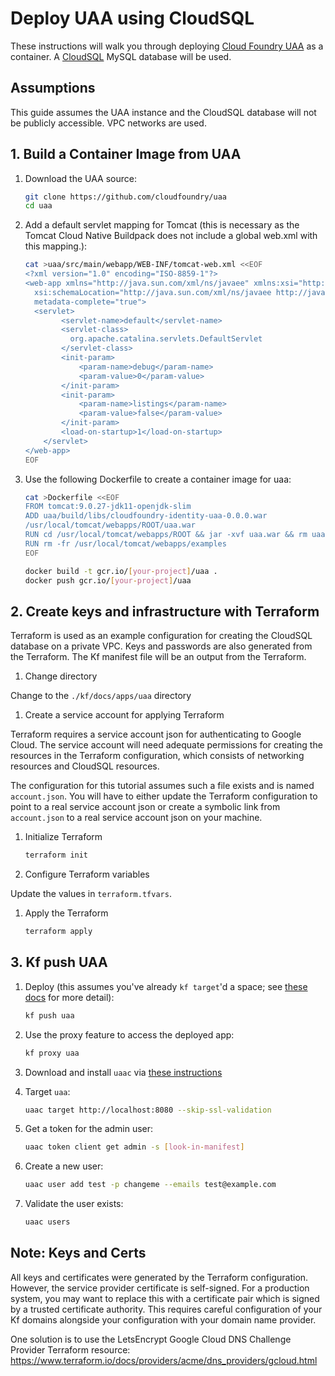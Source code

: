 # Deploy UAA using CloudSQL

These instructions will walk you through deploying [Cloud Foundry UAA][uaa] as a container.
A [CloudSQL][cloudsql] MySQL database will be used.

## Assumptions

This guide assumes the UAA instance and the CloudSQL database will not be
publicly accessible. VPC networks are used.


## 1. Build a Container Image from UAA

1. Download the UAA source:

    ```sh
    git clone https://github.com/cloudfoundry/uaa
    cd uaa
    ```

1. Add a default servlet mapping for Tomcat (this is necessary as the
   Tomcat Cloud Native Buildpack does not include a global web.xml with this
   mapping.):

    ```sh
    cat >uaa/src/main/webapp/WEB-INF/tomcat-web.xml <<EOF
    <?xml version="1.0" encoding="ISO-8859-1"?>
    <web-app xmlns="http://java.sun.com/xml/ns/javaee" xmlns:xsi="http://www.w3.org/2001/XMLSchema-instance"
      xsi:schemaLocation="http://java.sun.com/xml/ns/javaee http://java.sun.com/xml/ns/javaee/web-app_3_0.xsd" version="3.0"
      metadata-complete="true">
      <servlet>
            <servlet-name>default</servlet-name>
            <servlet-class>
              org.apache.catalina.servlets.DefaultServlet
            </servlet-class>
            <init-param>
                <param-name>debug</param-name>
                <param-value>0</param-value>
            </init-param>
            <init-param>
                <param-name>listings</param-name>
                <param-value>false</param-value>
            </init-param>
            <load-on-startup>1</load-on-startup>
        </servlet>
    </web-app>
    EOF
    ```

1. Use the following Dockerfile to create a container image for uaa:

    ```sh
    cat >Dockerfile <<EOF
    FROM tomcat:9.0.27-jdk11-openjdk-slim
    ADD uaa/build/libs/cloudfoundry-identity-uaa-0.0.0.war
    /usr/local/tomcat/webapps/ROOT/uaa.war
    RUN cd /usr/local/tomcat/webapps/ROOT && jar -xvf uaa.war && rm uaa.war
    RUN rm -fr /usr/local/tomcat/webapps/examples
    EOF

    docker build -t gcr.io/[your-project]/uaa .
    docker push gcr.io/[your-project]/uaa
    ```
## 2. Create keys and infrastructure with Terraform

Terraform is used as an example configuration for creating the CloudSQL database
on a private VPC. Keys and passwords are also generated from the Terraform.
The Kf manifest file will be an output from the Terraform.

1. Change directory

Change to the `./kf/docs/apps/uaa` directory

1. Create a service account for applying Terraform

Terraform requires a service account json for authenticating to Google Cloud. The service account will need adequate permissions for creating the resources in the Terraform configuration, which consists of networking resources and CloudSQL resources.

The configuration for this tutorial assumes such a file exists and is named `account.json`.
You will have to either update the Terraform configuration to point to a real service account json or create a symbolic link from `account.json` to a real service account json on your machine.

1. Initialize Terraform

    ```sh
    terraform init
    ```

1. Configure Terraform variables

Update the values in `terraform.tfvars`.

1. Apply the Terraform

    ```sh
    terraform apply
    ```

## 3. Kf push UAA

1. Deploy (this assumes you've already `kf target`'d a space; see [these
   docs][create-space] for more detail):

    ```sh
    kf push uaa
    ```

1. Use the proxy feature to access the deployed app:

    ```sh
    kf proxy uaa
    ```

1. Download and install `uaac` via [these instructions](uaac-install)

1. Target `uaa`:

    ```sh
    uaac target http://localhost:8080 --skip-ssl-validation
    ```

1. Get a token for the admin user:

    ```sh
    uaac token client get admin -s [look-in-manifest]
    ```

1. Create a new user:

    ```sh
    uaac user add test -p changeme --emails test@example.com
    ```

1. Validate the user exists:

    ```sh
    uaac users
    ```

## Note: Keys and Certs

All keys and certificates were generated by the Terraform configuration.
However, the service provider certificate is self-signed.
For a production system, you may want to replace this with a certificate pair
which is signed by a trusted certificate authority.
This requires careful configuration of your Kf domains alongside your
configuration with your domain name provider.

One solution is to use the LetsEncrypt Google Cloud DNS Challenge Provider Terraform resource:
https://www.terraform.io/docs/providers/acme/dns_providers/gcloud.html

[uaa]: https://github.com/cloudfoundry/uaa
[uaac-install]: https://github.com/cloudfoundry/cf-uaac#installation
[create-space]: /docs/install.md#create-and-target-a-space
[create-keys-and-certs]: #create-keys-and-certs
[cloudsql]: https://cloud.google.com/sql/docs/mysql/
